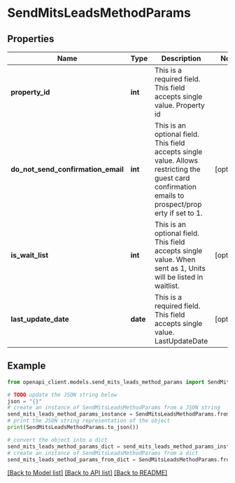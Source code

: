 # SendMitsLeadsMethodParams


## Properties

Name | Type | Description | Notes
------------ | ------------- | ------------- | -------------
**property_id** | **int** | This is a required field. This field accepts single value. Property id | 
**do_not_send_confirmation_email** | **int** | This is an optional field. This field accepts single value. Allows restricting the guest card confirmation emails to prospect/prop erty if set to 1. | [optional] 
**is_wait_list** | **int** | This is an optional field. This field accepts single value. When sent as 1, Units will be listed in waitlist. | [optional] 
**last_update_date** | **date** | This is a required field. This field accepts single value. LastUpdateDate | [optional] 

## Example

```python
from openapi_client.models.send_mits_leads_method_params import SendMitsLeadsMethodParams

# TODO update the JSON string below
json = "{}"
# create an instance of SendMitsLeadsMethodParams from a JSON string
send_mits_leads_method_params_instance = SendMitsLeadsMethodParams.from_json(json)
# print the JSON string representation of the object
print(SendMitsLeadsMethodParams.to_json())

# convert the object into a dict
send_mits_leads_method_params_dict = send_mits_leads_method_params_instance.to_dict()
# create an instance of SendMitsLeadsMethodParams from a dict
send_mits_leads_method_params_from_dict = SendMitsLeadsMethodParams.from_dict(send_mits_leads_method_params_dict)
```
[[Back to Model list]](../README.md#documentation-for-models) [[Back to API list]](../README.md#documentation-for-api-endpoints) [[Back to README]](../README.md)


